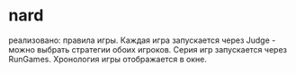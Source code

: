 # nard
реализовано: правила игры. Каждая игра запускается через Judge - можно выбрать стратегии обоих игроков. Серия игр запускается через RunGames. Хронология игры отображается в окне.
